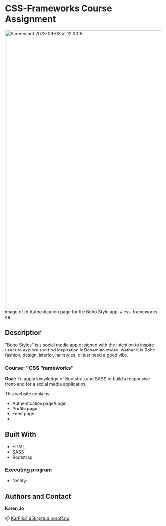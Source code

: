 
# CSS-Frameworks Course Assignment

<img width="900" alt="Screenshot 2023-09-03 at 12 00 16" src="https://github.com/KarenJoo/css-frameworks-ca/assets/114563762/fbfbdd23-df42-46f6-ae8e-de0a8d1087ef">
image of th Authentication page for the Boho Style app.
# css-frameworks-ca

## Description

"Boho Styles" is a social media app designed with the intention to inspire users to explore and find inspiration in Bohemian styles. Wether it is Boho fashion, design, interior, hairstyles, or just need a good vibe. 

### Course: "CSS Frameworks"

**Goal:** 
To apply knowledge of Bootstrap and SASS to build a responsive front-end for a social media application.

This website contains:

- Authentication page/Login
- Profile page
- Feed page
- 
## Built With

- HTML
- SASS
- Bootstrap

### Executing program

- Netlify: 



## Authors and Contact

**Karen Jo**

📫 KarFik31658@stud.noroff.no

